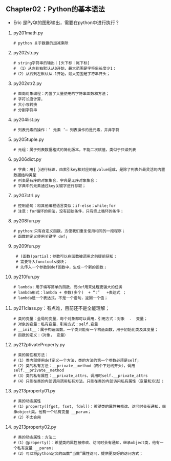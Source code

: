 ## Chapter02：Python的基本语法

+ Eric 是PyQt的图形输出，需要在python中进行执行？

1. py201math.py

   ```
   # python 关于数据的加减乘除
   ```

2. py202str.py

   ```
   # string字符串的输出：[头下标：尾下标]
   # （1）从左到右默认从0开始，最大范围是字符串长度少1；
   #（2）从右到左默认从-1开始，最大范围是字符串开头；
   ```

3. py202str2.py

   ```
   # 面向对象编程：内置了大量使用的字符串函数和方法；
   # 字符长度计算，
   # 大小写转换
   # 分割字符串
   ```

4. py204list.py

   ```
   # 列表元素的操作：’ 元素 ‘— 列表操作的是元素，并非字符
   ```

5. py205tuple.py

   ```
   # 元组：属于列表数据格式的简化版本，不能二次赋值，类似于只读列表
   ```

6. py206dict.py

   ```
   # 字典：用{ }进行标识，由索引key和对应的值value组成，是除了列表外最灵活的内置数据结构类型
   # 列表是有序的对象集合，字典是无序对象集合；
   # 字典中的元素通过key关键字进行存取；
   ```

7. py207ctrl.py

   ```
   # 控制语句：和其他编程语言类似；if-else；while;for
   # 注意：for循环的用法，没有起始条件，只有终止循环的条件；
   ```

8. py208fun.py

   ```
   # python:只有自定义函数，方便我们重复使用相同的一段程序；
   # 函数的定义使用关键字 def;
   ```

9. py209fun.py

   ```
    # (函数)partial：参数可以在函数被调用之前提前获知；
    # 需要导入functools模块；
    # 先传入一个参数到def函数中，生成一个新的函数；
   ```

10. py210fun.py

    ```
    # lambda：用于编写简单的函数，而def用来处理更强大的任务
    # lambda形式：lambda + 参数(多个)  + “:”   +表达式 ；
    # lambda是一个表达式，不是一个语句，返回一个值；
    ```

11. py211class.py：有点难，目前还不是全能理解；

    ```
    # 类的变量：全局的变量，每个对象都可以调用，引用方式：对象  .  变量；
    # 对象的变量：私有变量，引用方式：self.变量
    # __init__：属于构造函数，一个类只能有一个构造函数，用于初始化类及其变量；
    # 函数的定义：（对象， 变量）
    ```

12. py212ptivateProperty.py

    ```
    # 类的属性和方法：
    #（1）类内部使用def定义一个方法，类的方法的第一个参数必须是self;
    #（2）类的私有方法：__private__method（两个下划线开头），调用self.__private__method
    #（3）类的私有属性：__private_attrs，调用时self.__private_attrs
    #（4）只能在类的内部调用调用私有方法，只能在类的内部访问私有属性（变量和方法）；
    ```

13. py213property01.py

    ```
    # 类的动态属性
    #（1）property([fget, fset, fdel])：希望类的属性被修改、访问时会有通知，继承object类，他有一个私有变量 __param；
    #（2）不太会用
    ```

14. py213property02.py

    ```
    # 类的动态属性：方法二
    #（1）@property()：希望类的属性被修改、访问时会有通知，继承object类，他有一个私有变量 __param；
    #（2）可以将python定义的函数“当做”属性访问，提供更友好的访问方式；
    ```

    

